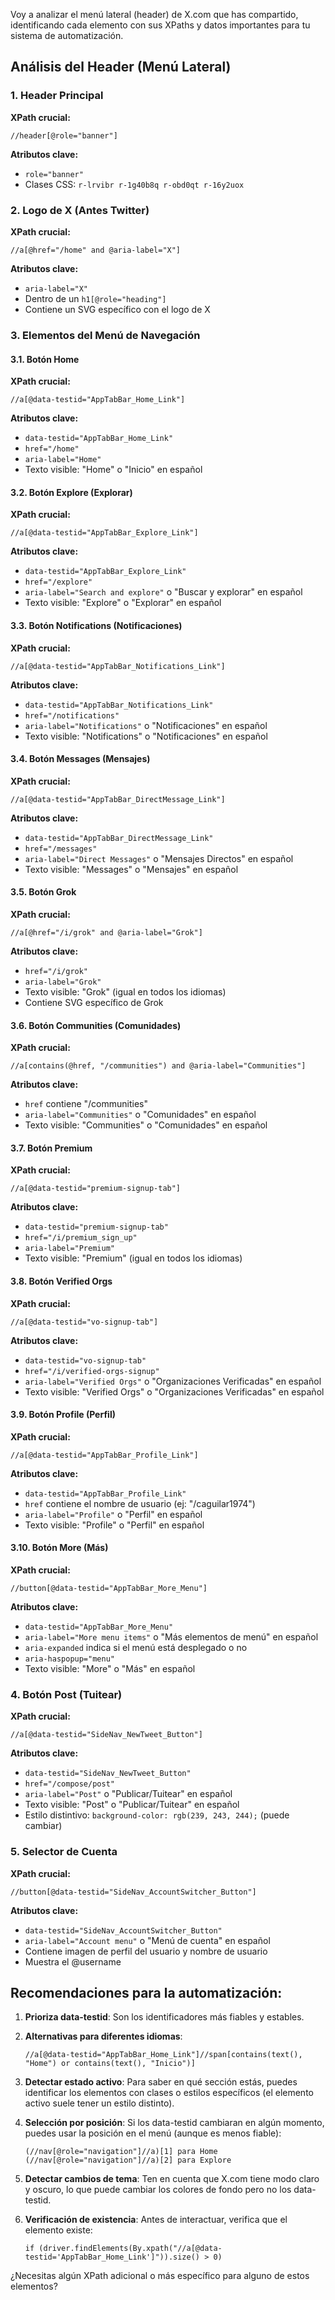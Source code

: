 Voy a analizar el menú lateral (header) de X.com que has compartido, identificando cada elemento con sus XPaths y datos importantes para tu sistema de automatización.

## Análisis del Header (Menú Lateral)

### 1. Header Principal

**XPath crucial:**
```
//header[@role="banner"]
```

**Atributos clave:**
- `role="banner"`
- Clases CSS: `r-lrvibr r-1g40b8q r-obd0qt r-16y2uox`

### 2. Logo de X (Antes Twitter)

**XPath crucial:**
```
//a[@href="/home" and @aria-label="X"]
```

**Atributos clave:**
- `aria-label="X"`
- Dentro de un `h1[@role="heading"]`
- Contiene un SVG específico con el logo de X

### 3. Elementos del Menú de Navegación

#### 3.1. Botón Home

**XPath crucial:**
```
//a[@data-testid="AppTabBar_Home_Link"]
```

**Atributos clave:**
- `data-testid="AppTabBar_Home_Link"`
- `href="/home"`
- `aria-label="Home"`
- Texto visible: "Home" o "Inicio" en español

#### 3.2. Botón Explore (Explorar)

**XPath crucial:**
```
//a[@data-testid="AppTabBar_Explore_Link"]
```

**Atributos clave:**
- `data-testid="AppTabBar_Explore_Link"`
- `href="/explore"`
- `aria-label="Search and explore"` o "Buscar y explorar" en español
- Texto visible: "Explore" o "Explorar" en español

#### 3.3. Botón Notifications (Notificaciones)

**XPath crucial:**
```
//a[@data-testid="AppTabBar_Notifications_Link"]
```

**Atributos clave:**
- `data-testid="AppTabBar_Notifications_Link"`
- `href="/notifications"`
- `aria-label="Notifications"` o "Notificaciones" en español
- Texto visible: "Notifications" o "Notificaciones" en español

#### 3.4. Botón Messages (Mensajes)

**XPath crucial:**
```
//a[@data-testid="AppTabBar_DirectMessage_Link"]
```

**Atributos clave:**
- `data-testid="AppTabBar_DirectMessage_Link"`
- `href="/messages"`
- `aria-label="Direct Messages"` o "Mensajes Directos" en español
- Texto visible: "Messages" o "Mensajes" en español

#### 3.5. Botón Grok

**XPath crucial:**
```
//a[@href="/i/grok" and @aria-label="Grok"]
```

**Atributos clave:**
- `href="/i/grok"`
- `aria-label="Grok"`
- Texto visible: "Grok" (igual en todos los idiomas)
- Contiene SVG específico de Grok

#### 3.6. Botón Communities (Comunidades)

**XPath crucial:**
```
//a[contains(@href, "/communities") and @aria-label="Communities"]
```

**Atributos clave:**
- `href` contiene "/communities"
- `aria-label="Communities"` o "Comunidades" en español
- Texto visible: "Communities" o "Comunidades" en español

#### 3.7. Botón Premium

**XPath crucial:**
```
//a[@data-testid="premium-signup-tab"]
```

**Atributos clave:**
- `data-testid="premium-signup-tab"`
- `href="/i/premium_sign_up"`
- `aria-label="Premium"`
- Texto visible: "Premium" (igual en todos los idiomas)

#### 3.8. Botón Verified Orgs

**XPath crucial:**
```
//a[@data-testid="vo-signup-tab"]
```

**Atributos clave:**
- `data-testid="vo-signup-tab"`
- `href="/i/verified-orgs-signup"`
- `aria-label="Verified Orgs"` o "Organizaciones Verificadas" en español
- Texto visible: "Verified Orgs" o "Organizaciones Verificadas" en español

#### 3.9. Botón Profile (Perfil)

**XPath crucial:**
```
//a[@data-testid="AppTabBar_Profile_Link"]
```

**Atributos clave:**
- `data-testid="AppTabBar_Profile_Link"`
- `href` contiene el nombre de usuario (ej: "/caguilar1974")
- `aria-label="Profile"` o "Perfil" en español
- Texto visible: "Profile" o "Perfil" en español

#### 3.10. Botón More (Más)

**XPath crucial:**
```
//button[@data-testid="AppTabBar_More_Menu"]
```

**Atributos clave:**
- `data-testid="AppTabBar_More_Menu"`
- `aria-label="More menu items"` o "Más elementos de menú" en español
- `aria-expanded` indica si el menú está desplegado o no
- `aria-haspopup="menu"`
- Texto visible: "More" o "Más" en español

### 4. Botón Post (Tuitear)

**XPath crucial:**
```
//a[@data-testid="SideNav_NewTweet_Button"]
```

**Atributos clave:**
- `data-testid="SideNav_NewTweet_Button"`
- `href="/compose/post"`
- `aria-label="Post"` o "Publicar/Tuitear" en español
- Texto visible: "Post" o "Publicar/Tuitear" en español
- Estilo distintivo: `background-color: rgb(239, 243, 244);` (puede cambiar)

### 5. Selector de Cuenta

**XPath crucial:**
```
//button[@data-testid="SideNav_AccountSwitcher_Button"]
```

**Atributos clave:**
- `data-testid="SideNav_AccountSwitcher_Button"`
- `aria-label="Account menu"` o "Menú de cuenta" en español
- Contiene imagen de perfil del usuario y nombre de usuario
- Muestra el @username

## Recomendaciones para la automatización:

1. **Prioriza data-testid**: Son los identificadores más fiables y estables.

2. **Alternativas para diferentes idiomas**: 
   ```
   //a[@data-testid="AppTabBar_Home_Link"]//span[contains(text(), "Home") or contains(text(), "Inicio")]
   ```

3. **Detectar estado activo**: Para saber en qué sección estás, puedes identificar los elementos con clases o estilos específicos (el elemento activo suele tener un estilo distinto).

4. **Selección por posición**: Si los data-testid cambiaran en algún momento, puedes usar la posición en el menú (aunque es menos fiable):
   ```
   (//nav[@role="navigation"]//a)[1] para Home
   (//nav[@role="navigation"]//a)[2] para Explore
   ```

5. **Detectar cambios de tema**: Ten en cuenta que X.com tiene modo claro y oscuro, lo que puede cambiar los colores de fondo pero no los data-testid.

6. **Verificación de existencia**: Antes de interactuar, verifica que el elemento existe:
   ```
   if (driver.findElements(By.xpath("//a[@data-testid='AppTabBar_Home_Link']")).size() > 0)
   ```

¿Necesitas algún XPath adicional o más específico para alguno de estos elementos?